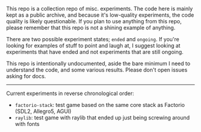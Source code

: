 This repo is a collection repo of misc. experiments. The code here is mainly kept as a public archive, and because it's low-quality experiments, the code quality is likely questionable. If you plan to use anything from this repo, please remember that this repo is not a shining example of anything.

There are two possible experiment states; `ended` and `ongoing`. If you're looking for examples of stuff to point and laugh at, I suggest looking at experiments that have ended and not experiments that are still ongoing.

This repo is intentionally undocumented, aside the bare minimum I need to understand the code, and some various results. Please don't open issues asking for docs.

---

Current experiments in reverse chronological order:
* `factorio-stack`: test game based on the same core stack as Factorio (SDL2, Allegro5, AGUI)
* `raylib`: test game with raylib that ended up just being screwing around with fonts

